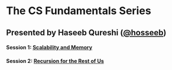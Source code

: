 # The CS Fundamentals Series

## Presented by Haseeb Qureshi ([@hosseeb](https://twitter.com/hosseeb))

#### Session 1: [Scalability and Memory](./scalability-and-memory/scalability-and-memory.md)
#### Session 2: [Recursion for the Rest of Us](./recursion)
